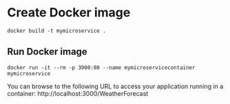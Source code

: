 # Create Docker image

```
docker build -t mymicroservice .
```

## Run Docker image

```
docker run -it --rm -p 3000:80 --name mymicroservicecontainer mymicroservice
```

You can browse to the following URL to access your application running in a container: http://localhost:3000/WeatherForecast
